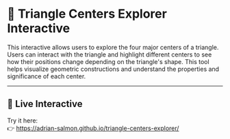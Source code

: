 # 🔺 Triangle Centers Explorer Interactive

This interactive allows users to explore the four major centers of a triangle. Users can interact with the triangle and highlight different centers to see how their positions change depending on the triangle's shape. This tool helps visualize geometric constructions and understand the properties and significance of each center.

---

## 🔗 Live Interactive

Try it here:  
👉 https://adrian-salmon.github.io/triangle-centers-explorer/
